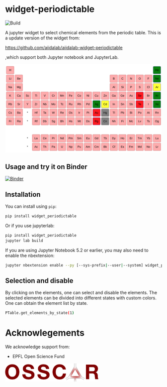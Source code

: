 # widget-periodictable

![Build](https://github.com/osscar-org/widget-periodictable/workflows/Build/badge.svg)

A jupyter widget to select chemical elements from the periodic table. This is a update version of the
widget from:

https://github.com/aiidalab/aiidalab-widget-periodictable

,which support both Jupyter notebook and JupyterLab.


![periodic table](./periodictable.png)

## Usage and try it on Binder

[![Binder](https://mybinder.org/badge_logo.svg)](https://mybinder.org/v2/gh/osscar-org/widget-periodictable/master?urlpath=%2Flab%2Ftree%2Fexamples%2Fintroduction.ipynb)

## Installation

You can install using `pip`:

```bash
pip install widget_periodictable
```

Or if you use jupyterlab:

```bash
pip install widget_periodictable
jupyter lab build
```

If you are using Jupyter Notebook 5.2 or earlier, you may also need to enable
the nbextension:

```bash
jupyter nbextension enable --py [--sys-prefix|--user|--system] widget_periodictable
```

## Selection and disable

By clicking on the elements, one can select and disable the elements. The selected elements can be divided into different states with custom colors.
One can obtain the element list by state.

```bash
PTable.get_elements_by_state(1)
```

# Acknowlegements

We acknowledge support from:
* EPFL Open Science Fund

<img src='./OSSCAR-logo.png' width='300'>
